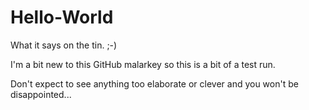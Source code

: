 Hello-World
===========

What it says on the tin. ;-)

I'm a bit new to this GitHub malarkey so this is a bit of a test run.

Don't expect to see anything too elaborate or clever and you won't be disappointed...
